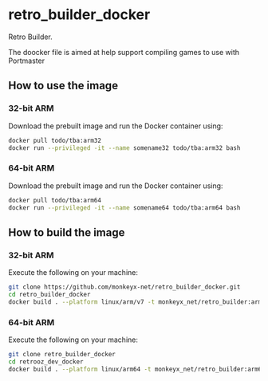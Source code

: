 # retro_builder_docker
Retro Builder.

The doocker file is aimed at help support compiling games to use with Portmaster

## How to use the image

### 32-bit ARM

Download the prebuilt image and run the Docker container using:

```bash
docker pull todo/tba:arm32
docker run --privileged -it --name somename32 todo/tba:arm32 bash
```

### 64-bit ARM

Download the prebuilt image and run the Docker container using:

```bash
docker pull todo/tba:arm64
docker run --privileged -it --name somename64 todo/tba:arm64 bash
```


## How to build the image

### 32-bit ARM

Execute the following on your machine:

```bash
git clone https://github.com/monkeyx-net/retro_builder_docker.git
cd retro_builder_docker
docker build . --platform linux/arm/v7 -t monkeyx_net/retro_builder:arm32
```

### 64-bit ARM

Execute the following on your machine:

```bash
git clone retro_builder_docker
cd retrooz_dev_docker
docker build . --platform linux/arm64 -t monkeyx_net/retro_builder:arm64
```

